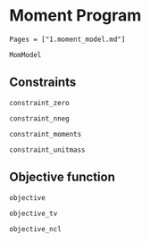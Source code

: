 # Moment Program
```@index
Pages = ["1.moment_model.md"]
```

```@docs 
MomModel
```

## Constraints

```@docs 
constraint_zero
```

```@docs 
constraint_nneg
```

```@docs
constraint_moments
```

```@docs 
constraint_unitmass
```

## Objective function

```@docs 
objective
```

```@docs 
objective_tv
```

```@docs 
objective_ncl
```
